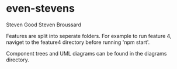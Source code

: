 # even-stevens

Steven Good
Steven Broussard

Features are split into seperate folders. For example to run feature 4, naviget to the feature4 directory before running 'npm start'. 

Component trees and UML diagrams can be found in the diagrams directory.
